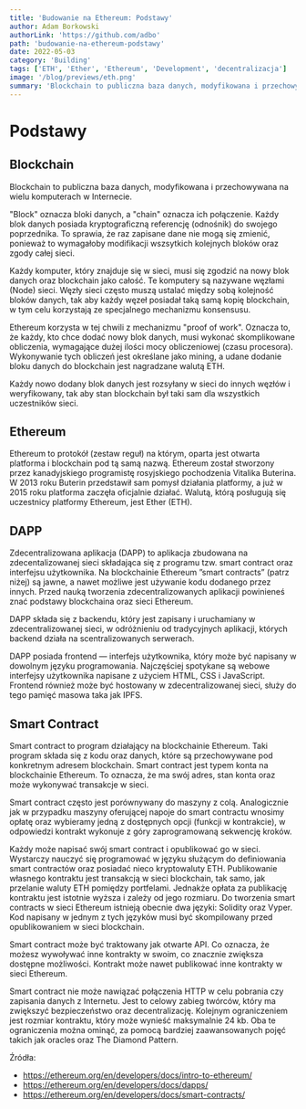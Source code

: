 ```yaml
---
title: 'Budowanie na Ethereum: Podstawy'
author: Adam Borkowski
authorLink: 'https://github.com/adbo'
path: 'budowanie-na-ethereum-podstawy'
date: 2022-05-03
category: 'Building'
tags: ['ETH', 'Ether', 'Ethereum', 'Development', 'decentralizacja']
image: '/blog/previews/eth.png'
summary: 'Blockchain to publiczna baza danych, modyfikowana i przechowywana na wielu komputerach w Internecie.'
---
```


# Podstawy

## Blockchain
Blockchain to publiczna baza danych, modyfikowana i przechowywana na wielu komputerach w Internecie.

"Block" oznacza bloki danych, a "chain" oznacza ich połączenie. Każdy blok danych posiada kryptograficzną referencję (odnośnik) do swojego poprzednika. To sprawia, że raz zapisane dane nie mogą się zmienić, ponieważ to wymagałoby modifikacji wszsytkich kolejnych bloków oraz zgody całej sieci.

Każdy komputer, który znajduje się w sieci, musi się zgodzić na nowy blok danych oraz blockchain jako całość. Te komputery są nazywane węzłami (Node) sieci. Węzły sieci często muszą ustalać między sobą kolejność bloków danych, tak aby każdy węzeł posiadał taką samą kopię blockchain, w tym celu korzystają ze specjalnego mechanizmu konsensusu.

Ethereum korzysta w tej chwili z mechanizmu "proof of work". Oznacza to, że każdy, kto chce dodać nowy blok danych, musi wykonać skomplikowane obliczenia, wymagające dużej ilości mocy obliczeniowej (czasu procesora). Wykonywanie tych obliczeń jest określane jako mining, a udane dodanie bloku danych do blockchain jest nagradzane walutą ETH.

Każdy nowo dodany blok danych jest rozsyłany w sieci do innych węzłów i weryfikowany, tak aby stan blockchain był taki sam dla wszystkich uczestników sieci.

## Ethereum
Ethereum to protokół (zestaw reguł) na którym, oparta jest otwarta platforma i blockchain pod tą samą nazwą. Ethereum został stworzony przez kanadyjskiego programistę rosyjskiego pochodzenia Vitalika Buterina. W 2013 roku Buterin przedstawił sam pomysł działania platformy, a już w 2015 roku platforma zaczęła oficjalnie działać. Walutą, którą posługują się uczestnicy platformy Ethereum, jest Ether (ETH).

## DAPP
Zdecentralizowana aplikacja (DAPP) to aplikacja zbudowana na zdecentalizowanej sieci składająca się z programu tzw. smart contract oraz interfejsu użytkownika. Na blockchainie Ethereum ”smart contracts” (patrz niżej) są jawne, a nawet możliwe jest używanie kodu dodanego przez innych. Przed nauką tworzenia zdecentralizowanych aplikacji powinieneś znać podstawy blockchaina oraz sieci Ethereum.

DAPP składa się z backendu, który jest zapisany i uruchamiany w zdecentralizowanej sieci, w odróżnieniu od tradycyjnych aplikacji, których backend działa na scentralizowanych serwerach.

DAPP posiada frontend — interfejs użytkownika, który może być napisany w dowolnym języku programowania. Najczęściej spotykane są webowe interfejsy użytkownika napisane z użyciem HTML, CSS i JavaScript. Frontend również może być hostowany w zdecentralizowanej sieci, służy do tego pamięć masowa taka jak IPFS.

## Smart Contract
Smart contract to program działający na blockchainie Ethereum. Taki program składa się z kodu oraz danych, które są przechowywane pod konkretnym adresem blockchain. Smart contract jest typem konta na blockchainie Ethereum. To oznacza, że ma swój adres, stan konta oraz może wykonywać transakcje w sieci.

Smart contract często jest porównywany do maszyny z colą. Analogicznie jak w przypadku maszyny oferującej napoje do smart contractu wnosimy opłatę oraz wybieramy jedną z dostępnych opcji (funkcji w kontrakcie), w odpowiedzi kontrakt wykonuje z góry zaprogramowaną sekwencję kroków.

Każdy może napisać swój smart contract i opublikować go w sieci. Wystarczy nauczyć się programować w języku służącym do definiowania smart contractów oraz posiadać nieco kryptowaluty ETH. Publikowanie własnego kontraktu jest transakcją w sieci blockchain, tak samo, jak przelanie waluty ETH pomiędzy portfelami. Jednakże opłata za publikację kontraktu jest istotnie wyższa i zależy od jego rozmiaru. Do tworzenia smart contracts w sieci Ethereum istnieją obecnie dwa języki: Solidity oraz Vyper. Kod napisany w jednym z tych języków musi być skompilowany przed opublikowaniem w sieci blockchain.

Smart contract może być traktowany jak otwarte API. Co oznacza, że możesz wywoływać inne kontrakty w swoim, co znacznie zwiększa dostępne możliwości. Kontrakt może nawet publikować inne kontrakty w sieci Ethereum.

Smart contract nie może nawiązać połączenia HTTP w celu pobrania czy zapisania danych z Internetu. Jest to celowy zabieg twórców, który ma zwiększyć bezpieczeństwo oraz decentralizację. Kolejnym ograniczeniem jest rozmiar kontraktu, który może wynieść maksymalnie 24 kb. Oba te ograniczenia można ominąć, za pomocą bardziej zaawansowanych pojęć takich jak oracles oraz The Diamond Pattern.

Źródła:
* https://ethereum.org/en/developers/docs/intro-to-ethereum/
* https://ethereum.org/en/developers/docs/dapps/
* https://ethereum.org/en/developers/docs/smart-contracts/
